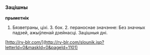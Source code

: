### Зацішны
**прыметнік**

1. Бязветраны, ціхі. З. бок. 2. пераноснае значэнне: Без значных падзей, ажыўленай дзейнасці. Зацішныя дні.

<a rel="author">[http://rv-blr.com/](http://rv-blr.com/slounik.jsp?letterId=0&maskId=0&pageId=1101)</a>
